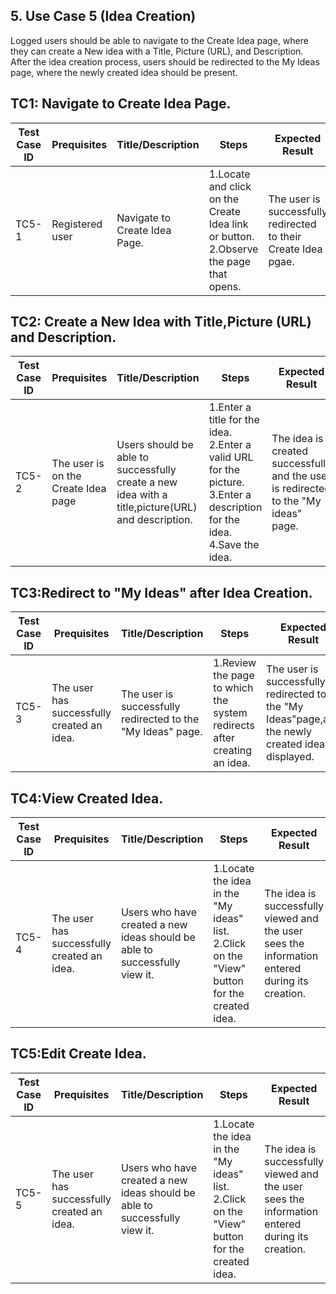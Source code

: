 ## 5. Use Case 5 (Idea Creation)
Logged users should be able to navigate to the Create Idea page, where they can create a New idea with a Title,
Picture (URL), and Description. After the idea creation process, users should be redirected to the My Ideas page,
where the newly created idea should be present.

## TC1: Navigate to Create Idea Page.


| **Test Case ID** | **Prequisites** | **Title/Description** | **Steps** | **Expected Result** | **Pass/Fail** |
|------------------|-----------------|------------------------|-----------|----------------------|---------------|
| TC5-1            |Registered user|Navigate to Create Idea Page. | 1.Locate and click on the Create Idea link or button.<br>2.Observe the page that opens. |The user is successfully redirected to their Create Idea pgae.|Pass         |

## TC2: Create a New Idea with Title,Picture (URL) and Description.


| **Test Case ID** | **Prequisites** | **Title/Description** | **Steps** | **Expected Result** | **Pass/Fail** |
|------------------|-----------------|------------------------|-----------|----------------------|---------------|
| TC5-2            |The user is on the Create Idea page|Users should be able to successfully create a new idea with a title,picture(URL) and description. | 1.Enter a title for the idea.<br>2.Enter a valid URL for the picture.<br>3.Enter a description for the idea.<br>4.Save the idea. |The idea is created successfully and the user is redirected to the "My ideas" page.|Pass         |

## TC3:Redirect to "My Ideas" after Idea Creation.


| **Test Case ID** | **Prequisites** | **Title/Description** | **Steps** | **Expected Result** | **Pass/Fail** |
|------------------|-----------------|------------------------|-----------|----------------------|---------------|
| TC5-3            |The user has successfully created an idea.|The user is successfully redirected to the "My Ideas" page. | 1.Review the page to which the system redirects after creating an idea. |The user is successfully redirected to the "My Ideas"page,and the newly created ideas is displayed.|Pass         |



## TC4:View Created Idea.


| **Test Case ID** | **Prequisites** | **Title/Description** | **Steps** | **Expected Result** | **Pass/Fail** |
|------------------|-----------------|------------------------|-----------|----------------------|---------------|
| TC5-4            |The user has successfully created an idea.|Users who have created a new ideas should be able to successfully view it. | 1.Locate the idea in the "My ideas" list.<br>2.Click on the "View" button for the created idea. |The idea is successfully viewed and the user sees the information entered during its creation.|Pass         |


## TC5:Edit Create Idea.


| **Test Case ID** | **Prequisites** | **Title/Description** | **Steps** | **Expected Result** | **Pass/Fail** |
|------------------|-----------------|------------------------|-----------|----------------------|---------------|
| TC5-5            |The user has successfully created an idea.|Users who have created a new ideas should be able to successfully view it. | 1.Locate the idea in the "My ideas" list.<br>2.Click on the "View" button for the created idea. |The idea is successfully viewed and the user sees the information entered during its creation.|Pass         |
